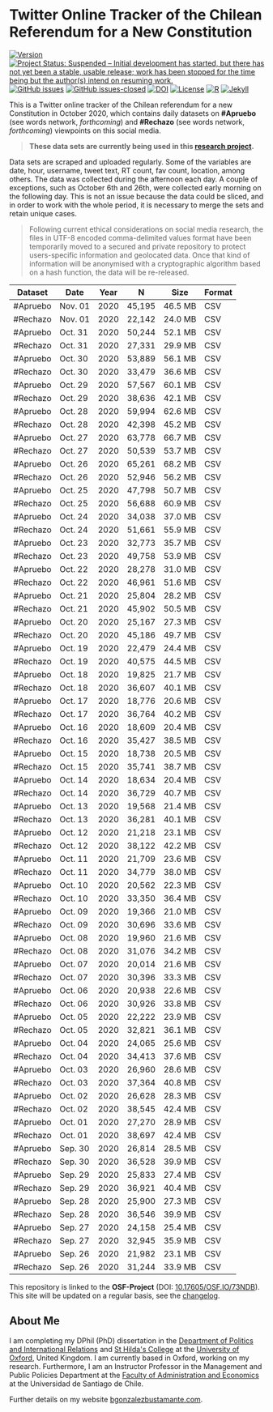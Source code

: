 # Twitter Online Tracker of the Chilean Referendum for a New Constitution

[![Version](https://img.shields.io/badge/version-v1.5.11-blue.svg)](https://github.com/bgonzalezbustamante/twConstitution/blob/master/CHANGELOG.md) [![Project Status: Suspended – Initial development has started, but there has not yet been a stable, usable release; work has been stopped for the time being but the author(s) intend on resuming work.](https://www.repostatus.org/badges/latest/suspended.svg)](STATUS.md) [![GitHub issues](https://img.shields.io/github/issues/bgonzalezbustamante/twConstitution.svg)](https://github.com/bgonzalezbustamante/twConstitution/issues/) [![GitHub issues-closed](https://img.shields.io/github/issues-closed/bgonzalezbustamante/twConstitution.svg)](https://github.com/bgonzalezbustamante/twConstitution/issues?q=is%3Aissue+is%3Aclosed) [![DOI](https://img.shields.io/badge/DOI-10.17605%2FOSF.IO%2F73NDB-blue)](http://doi.org/10.17605/OSF.IO/73NDB) [![License](https://img.shields.io/badge/license-CC--BY--4.0-black)](https://github.com/bgonzalezbustamante/twConstitution/blob/master/LICENSE.md) [![R](https://img.shields.io/badge/made%20with-R%20v4.0.2-1f425f.svg)](https://cran.r-project.org/) [![Jekyll](https://img.shields.io/badge/made%20with-Jekyll-1f425f.svg)](https://jekyllrb.com/)

This is a Twitter online tracker of the Chilean referendum for a new Constitution in October 2020, which contains daily datasets on **#Apruebo** (see words network, *forthcoming*) and **#Rechazo** (see words network, *forthcoming*) viewpoints on this social media. 

> **These data sets are currently being used in this [research project](https://training-datalab.com/projects/vip-project-machine-learning).**

Data sets are scraped and uploaded regularly. Some of the variables are date, hour, username, tweet text, RT count, fav count, location, among others. The data was collected during the afternoon each day. A couple of exceptions, such as October 6th and 26th, were collected early morning on the following day. This is not an issue because the data could be sliced, and in order to work with the whole period, it is necessary to merge the sets and retain unique cases.

> Following current ethical considerations on social media research, the files in UTF-8 encoded comma-delimited values format have been temporarily moved to a secured and private repository to protect users-specific information and geolocated data. Once that kind of information will be anonymised with a cryptographic algorithm based on a hash function, the data will be re-released.

| Dataset | Date | Year | N | Size | Format |
| --- | --- | --- | --- | --- | --- |
| #Apruebo | Nov. 01 | 2020 | 45,195 | 46.5 MB | CSV |
| #Rechazo | Nov. 01 | 2020 | 22,142 | 24.0 MB | CSV |
| #Apruebo | Oct. 31 | 2020 | 50,244 | 52.1 MB | CSV |
| #Rechazo | Oct. 31 | 2020 | 27,331 | 29.9 MB | CSV |
| #Apruebo | Oct. 30 | 2020 | 53,889 | 56.1 MB | CSV |
| #Rechazo | Oct. 30 | 2020 | 33,479 | 36.6 MB | CSV |
| #Apruebo | Oct. 29 | 2020 | 57,567 | 60.1 MB | CSV |
| #Rechazo | Oct. 29 | 2020 | 38,636 | 42.1 MB | CSV |
| #Apruebo | Oct. 28 | 2020 | 59,994 | 62.6 MB | CSV |
| #Rechazo | Oct. 28 | 2020 | 42,398 | 45.2 MB | CSV |
| #Apruebo | Oct. 27 | 2020 | 63,778 | 66.7 MB | CSV |
| #Rechazo | Oct. 27 | 2020 | 50,539 | 53.7 MB | CSV |
| #Apruebo | Oct. 26 | 2020 | 65,261 | 68.2 MB | CSV |
| #Rechazo | Oct. 26 | 2020 | 52,946 | 56.2 MB | CSV |
| #Apruebo | Oct. 25 | 2020 | 47,798 | 50.7 MB | CSV |
| #Rechazo | Oct. 25 | 2020 | 56,688 | 60.9 MB | CSV |
| #Apruebo | Oct. 24 | 2020 | 34,038 | 37.0 MB | CSV |
| #Rechazo | Oct. 24 | 2020 | 51,661 | 55.9 MB | CSV |
| #Apruebo | Oct. 23 | 2020 | 32,773 | 35.7 MB | CSV |
| #Rechazo | Oct. 23 | 2020 | 49,758 | 53.9 MB | CSV |
| #Apruebo | Oct. 22 | 2020 | 28,278 | 31.0 MB | CSV |
| #Rechazo | Oct. 22 | 2020 | 46,961 | 51.6 MB | CSV |
| #Apruebo | Oct. 21 | 2020 | 25,804 | 28.2 MB | CSV |
| #Rechazo | Oct. 21 | 2020 | 45,902 | 50.5 MB | CSV |
| #Apruebo | Oct. 20 | 2020 | 25,167 | 27.3 MB | CSV |
| #Rechazo | Oct. 20 | 2020 | 45,186 | 49.7 MB | CSV |
| #Apruebo | Oct. 19 | 2020 | 22,479 | 24.4 MB | CSV |
| #Rechazo | Oct. 19 | 2020 | 40,575 | 44.5 MB | CSV |
| #Apruebo | Oct. 18 | 2020 | 19,825 | 21.7 MB | CSV |
| #Rechazo | Oct. 18 | 2020 | 36,607 | 40.1 MB | CSV |
| #Apruebo | Oct. 17 | 2020 | 18,776 | 20.6 MB | CSV |
| #Rechazo | Oct. 17 | 2020 | 36,764 | 40.2 MB | CSV |
| #Apruebo | Oct. 16 | 2020 | 18,609 | 20.4 MB | CSV |
| #Rechazo | Oct. 16 | 2020 | 35,427 | 38.5 MB | CSV |
| #Apruebo | Oct. 15 | 2020 | 18,738 | 20.5 MB | CSV |
| #Rechazo | Oct. 15 | 2020 | 35,741 | 38.7 MB | CSV |
| #Apruebo | Oct. 14 | 2020 | 18,634 | 20.4 MB | CSV |
| #Rechazo | Oct. 14 | 2020 | 36,729 | 40.7 MB | CSV |
| #Apruebo | Oct. 13 | 2020 | 19,568 | 21.4 MB | CSV |
| #Rechazo | Oct. 13 | 2020 | 36,281 | 40.1 MB | CSV |
| #Apruebo | Oct. 12 | 2020 | 21,218 | 23.1 MB | CSV |
| #Rechazo | Oct. 12 | 2020 | 38,122 | 42.2 MB | CSV |
| #Apruebo | Oct. 11 | 2020 | 21,709 | 23.6 MB | CSV |
| #Rechazo | Oct. 11 | 2020 | 34,779 | 38.0 MB | CSV |
| #Apruebo | Oct. 10 | 2020 | 20,562 | 22.3 MB | CSV |
| #Rechazo | Oct. 10 | 2020 | 33,350 | 36.4 MB | CSV |
| #Apruebo | Oct. 09 | 2020 | 19,366 | 21.0 MB | CSV |
| #Rechazo | Oct. 09 | 2020 | 30,696 | 33.6 MB | CSV |
| #Apruebo | Oct. 08 | 2020 | 19,960 | 21.6 MB | CSV |
| #Rechazo | Oct. 08 | 2020 | 31,076 | 34.2 MB | CSV |
| #Apruebo | Oct. 07 | 2020 | 20,014 | 21.6 MB | CSV |
| #Rechazo | Oct. 07 | 2020 | 30,396 | 33.3 MB | CSV |
| #Apruebo | Oct. 06 | 2020 | 20,938 | 22.6 MB | CSV |
| #Rechazo | Oct. 06 | 2020 | 30,926 | 33.8 MB | CSV |
| #Apruebo | Oct. 05 | 2020 | 22,222 | 23.9 MB | CSV |
| #Rechazo | Oct. 05 | 2020 | 32,821 | 36.1 MB | CSV |
| #Apruebo | Oct. 04 | 2020 | 24,065 | 25.6 MB | CSV |
| #Rechazo | Oct. 04 | 2020 | 34,413 | 37.6 MB | CSV |
| #Apruebo | Oct. 03 | 2020 | 26,960 | 28.6 MB | CSV |
| #Rechazo | Oct. 03 | 2020 | 37,364 | 40.8 MB | CSV |
| #Apruebo | Oct. 02 | 2020 | 26,628 | 28.3 MB | CSV |
| #Rechazo | Oct. 02 | 2020 | 38,545 | 42.4 MB | CSV |
| #Apruebo | Oct. 01 | 2020 | 27,270 | 28.9 MB | CSV |
| #Rechazo | Oct. 01 | 2020 | 38,697 | 42.4 MB | CSV |
| #Apruebo | Sep. 30 | 2020 | 26,814 | 28.5 MB | CSV |
| #Rechazo | Sep. 30 | 2020 | 36,528 | 39.9 MB | CSV |
| #Apruebo | Sep. 29 | 2020 | 25,833 | 27.4 MB | CSV |
| #Rechazo | Sep. 29 | 2020 | 36,921 | 40.4 MB | CSV |
| #Apruebo | Sep. 28 | 2020 | 25,900 | 27.3 MB | CSV |
| #Rechazo | Sep. 28 | 2020 | 36,546 | 39.9 MB | CSV |
| #Apruebo | Sep. 27 | 2020 | 24,158 | 25.4 MB | CSV |
| #Rechazo | Sep. 27 | 2020 | 32,945 | 35.9 MB | CSV |
| #Apruebo | Sep. 26 | 2020 | 21,982 | 23.1 MB | CSV |
| #Rechazo | Sep. 26 | 2020 | 31,244 | 33.9 MB | CSV |

This repository is linked to the **OSF-Project** (DOI: [10.17605/OSF.IO/73NDB](http://doi.org/10.17605/OSF.IO/73NDB)). This site will be updated on a regular basis, see the [changelog](https://github.com/bgonzalezbustamante/twConstitution/blob/master/CHANGELOG.md).

## About Me

I am completing my DPhil (PhD) dissertation in the [Department of Politics and International Relations](https://www.politics.ox.ac.uk/) and [St Hilda's College](https://www.sthildas.ox.ac.uk/) at the [University of Oxford](http://www.ox.ac.uk/), United Kingdom. I am currently based in Oxford, working on my research. Furthermore, I am an Instructor Professor in the Management and Public Policies Department at the [Faculty of Administration and Economics](https://fae.usach.cl/) at the Universidad de Santiago de Chile.

Further details on my website [bgonzalezbustamante.com](https://bgonzalezbustamante.com/).
